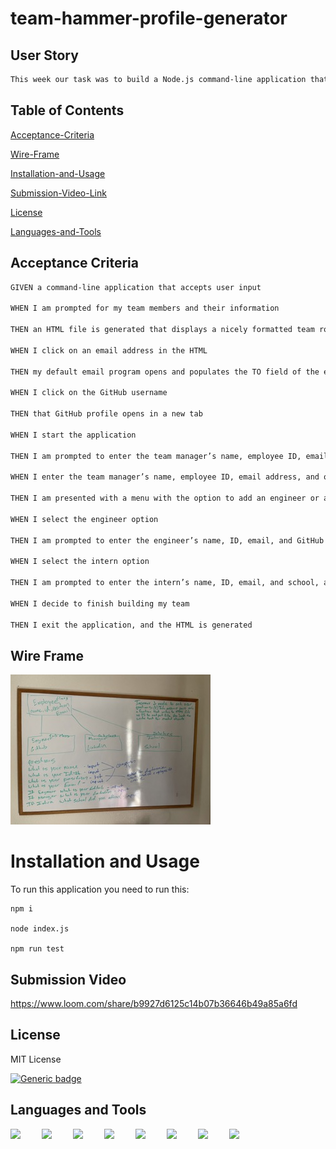 # team-hammer-profile-generator

## User Story

```md
This week our task was to build a Node.js command-line application that takes in information about employees on a software engineering team, then generates an HTML webpage that displays summaries for each person.
```

## Table of Contents

[Acceptance-Criteria](##Acceptance-Criteria)

[Wire-Frame](##Wire-Frame)

[Installation-and-Usage](##Installation-and-Usage)

[Submission-Video-Link](##Submission-Video-Link)

[License](##License)

[Languages-and-Tools](##Languages-and-Tools)

## Acceptance Criteria

```md
GIVEN a command-line application that accepts user input

WHEN I am prompted for my team members and their information

THEN an HTML file is generated that displays a nicely formatted team roster based on user input

WHEN I click on an email address in the HTML

THEN my default email program opens and populates the TO field of the email with the address

WHEN I click on the GitHub username

THEN that GitHub profile opens in a new tab

WHEN I start the application

THEN I am prompted to enter the team manager’s name, employee ID, email address, and office number

WHEN I enter the team manager’s name, employee ID, email address, and office number

THEN I am presented with a menu with the option to add an engineer or an intern or to finish building my team

WHEN I select the engineer option

THEN I am prompted to enter the engineer’s name, ID, email, and GitHub username, and I am taken back to the menu

WHEN I select the intern option

THEN I am prompted to enter the intern’s name, ID, email, and school, and I am taken back to the menu

WHEN I decide to finish building my team

THEN I exit the application, and the HTML is generated
```

## Wire Frame

<img src="./assets/wireframe.jpeg">

# Installation and Usage

  To run this application you need to run this:

```
npm i

node index.js

npm run test
```

## Submission Video

https://www.loom.com/share/b9927d6125c14b07b36646b49a85a6fd

## License 

MIT License
  
  [![Generic badge](https://img.shields.io/badge/License-MIT&ensp;License-purple.svg)](https://choosealicense.com/licenses/mit-license/.)

## Languages and Tools

<img align="left" width="40px" style="padding-right:10px;" src="https://cdn.jsdelivr.net/gh/devicons/devicon/icons/jest/jest-plain.svg">
<img align="left" width="40px" style="padding-right:10px;" src="https://cdn.jsdelivr.net/gh/devicons/devicon/icons/npm/npm-original-wordmark.svg">
<img align="left" width="40px" style="padding-right:10px;" src="https://cdn.jsdelivr.net/gh/devicons/devicon/icons/nodejs/nodejs-original-wordmark.svg">
<img align="left" width="40px" style="padding-right:10px;" src="https://cdn.jsdelivr.net/gh/devicons/devicon/icons/javascript/javascript-original.svg">
<img align="left" width="40px" style="padding-right:10px;" src="https://cdn.jsdelivr.net/gh/devicons/devicon/icons/bash/bash-original.svg">
<img align="left" width="40px" style="padding-right:10px;" src="https://cdn.jsdelivr.net/gh/devicons/devicon/icons/vscode/vscode-original.svg">
<img align="left" width="40px" style="padding-right:10px;" src="https://cdn.jsdelivr.net/gh/devicons/devicon/icons/github/github-original.svg">
<img align="left" width="40px" style="padding-right:10px;" src="https://cdn.jsdelivr.net/gh/devicons/devicon/icons/devicon/devicon-original.svg">